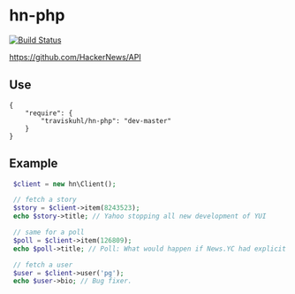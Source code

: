 # hn-php
[![Build Status](https://travis-ci.org/traviskuhl/hn-php.svg?branch=master)](https://travis-ci.org/traviskuhl/hn-php)

https://github.com/HackerNews/API

## Use
```
{
    "require": {
        "traviskuhl/hn-php": "dev-master"
    }
}
```

## Example
```php
 $client = new hn\Client();

 // fetch a story
 $story = $client->item(8243523);
 echo $story->title; // Yahoo stopping all new development of YUI

 // same for a poll
 $poll = $client->item(126809);
 echo $poll->title; // Poll: What would happen if News.YC had explicit support for polls?

 // fetch a user
 $user = $client->user('pg');
 echo $user->bio; // Bug fixer.

```